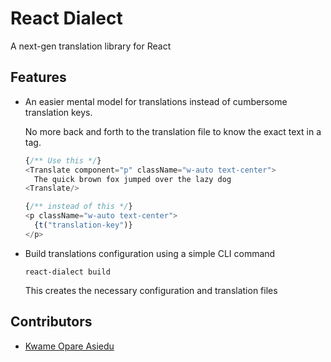 # React Dialect

A next-gen translation library for React

## Features

- An easier mental model for translations instead of cumbersome translation keys.

  No more back and forth to the translation file to know the exact text in a tag.

  ```typescript jsx
  {/** Use this */}
  <Translate component="p" className="w-auto text-center">
    The quick brown fox jumped over the lazy dog
  <Translate/>
  
  {/** instead of this */}
  <p className="w-auto text-center">
    {t("translation-key")}
  </p>
  ```
- Build translations configuration using a simple CLI command
  ```shell
  react-dialect build
  ```
  
  This creates the necessary configuration and translation files

## Contributors

- [Kwame Opare Asiedu](https://github.com/kwameopareasiedu)
